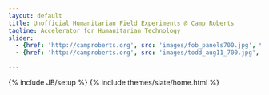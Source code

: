 ```yaml
---
layout: default
title: Unofficial Humanitarian Field Experiments @ Camp Roberts
tagline: Accelerator for Humanitarian Technology
slider:
  - {href: 'http://camproberts.org', src: 'images/fob_panels700.jpg', title: 'FOB', w: 960, h: 257, alt: 'circle'}
  - {href: 'http://camproberts.org', src: 'images/todd_aug11_700.jpg', title: 'Todd', w: 960, h: 257, alt: 'circle'}

---
```

{% include JB/setup %}
{% include themes/slate/home.html %}

